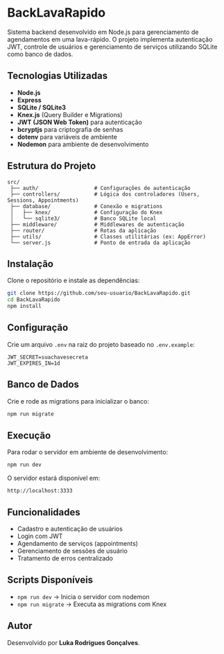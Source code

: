# BackLavaRapido

Sistema backend desenvolvido em Node.js para gerenciamento de agendamentos em uma lava-rápido. O projeto implementa autenticação JWT, controle de usuários e gerenciamento de serviços utilizando SQLite como banco de dados.

## Tecnologias Utilizadas

* **Node.js**
* **Express**
* **SQLite / SQLite3**
* **Knex.js** (Query Builder e Migrations)
* **JWT (JSON Web Token)** para autenticação
* **bcryptjs** para criptografia de senhas
* **dotenv** para variáveis de ambiente
* **Nodemon** para ambiente de desenvolvimento

## Estrutura do Projeto

```
src/
 ├── auth/                  # Configurações de autenticação
 ├── controllers/           # Lógica dos controladores (Users, Sessions, Appointments)
 ├── database/              # Conexão e migrations
 │   ├── knex/              # Configuração do Knex
 │   └── sqlite3/           # Banco SQLite local
 ├── middleware/            # Middlewares de autenticação
 ├── router/                # Rotas da aplicação
 ├── utils/                 # Classes utilitárias (ex: AppError)
 └── server.js              # Ponto de entrada da aplicação
```

## Instalação

Clone o repositório e instale as dependências:

```bash
git clone https://github.com/seu-usuario/BackLavaRapido.git
cd BackLavaRapido
npm install
```

## Configuração

Crie um arquivo `.env` na raiz do projeto baseado no `.env.example`:

```
JWT_SECRET=suachavesecreta
JWT_EXPIRES_IN=1d
```

## Banco de Dados

Crie e rode as migrations para inicializar o banco:

```bash
npm run migrate
```

## Execução

Para rodar o servidor em ambiente de desenvolvimento:

```bash
npm run dev
```

O servidor estará disponível em:

```
http://localhost:3333
```

## Funcionalidades

* Cadastro e autenticação de usuários
* Login com JWT
* Agendamento de serviços (appointments)
* Gerenciamento de sessões de usuário
* Tratamento de erros centralizado

## Scripts Disponíveis

* `npm run dev` → Inicia o servidor com nodemon
* `npm run migrate` → Executa as migrations com Knex

## Autor

Desenvolvido por **Luka Rodrigues Gonçalves**.
